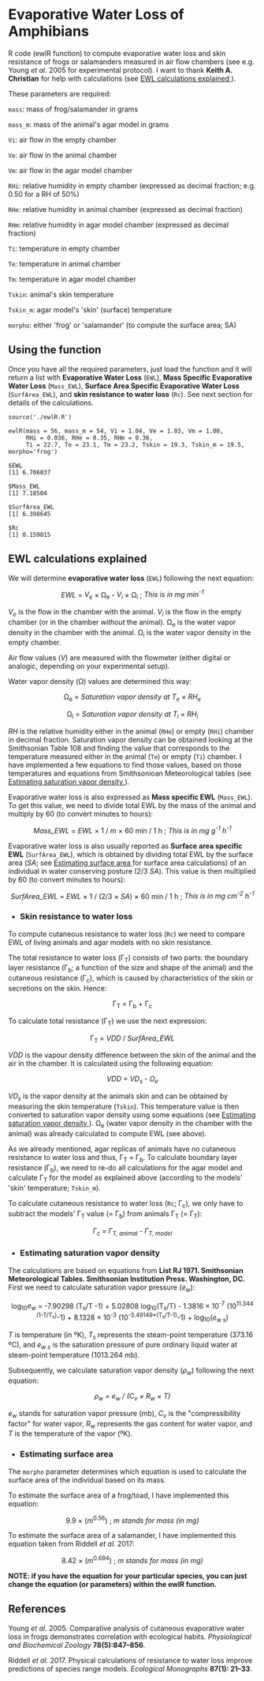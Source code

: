 # Evaporative Water Loss of Amphibians

R code (ewlR function) to compute evaporative water loss and skin resistance of frogs or salamanders measured in air flow chambers (see e.g. Young *et al.* 2005 for experimental protocol). I want to thank **Keith A. Christian** for help with calculations (see [ EWL calculations explained ](#ewl-calculations-explained)). 

These parameters are required:

`mass`: mass of frog/salamander in grams

`mass_m`: mass of the animal's agar model in grams

`Vi`: air flow in the empty chamber

`Ve`: air flow in the animal chamber

`Vm`: air flow in the agar model chamber

`RHi`: relative humidity in empty chamber (expressed as decimal fraction; e.g. 0.50 for a RH of 50%)

`RHe`: relative humidity in animal chamber (expressed as decimal fraction)

`RHm`: relative humidity in agar model chamber (expressed as decimal fraction)

`Ti`: temperature in empty chamber

`Te`: temperature in animal chamber

`Tm`: temperature in agar model chamber

`Tskin`: animal's skin temperature

`Tskin_m`: agar model's 'skin' (surface) temperature

`morpho`: either 'frog' or 'salamander' (to compute the surface area; SA)

## Using the function
Once you have all the required parameters, just load the function and it will return a list with **Evaporative Water Loss** (`EWL`), **Mass Specific Evaporative Water Loss** (`Mass_EWL`), **Surface Area Specific Evaporative Water Loss** (`SurfArea_EWL`), and **skin resistance to water loss** (`Rc`). See next section for details of the calculations. 

```{r}
source('./ewlR.R')

ewlR(mass = 56, mass_m = 54, Vi = 1.04, Ve = 1.03, Vm = 1.00, 
     RHi = 0.036, RHe = 0.35, RHm = 0.36,
     Ti = 22.7, Te = 23.1, Tm = 23.2, Tskin = 19.3, Tskin_m = 19.5, morpho='frog')

$EWL
[1] 6.706037

$Mass_EWL
[1] 7.18504

$SurfArea_EWL
[1] 6.398645

$Rc
[1] 0.159015

```

## EWL calculations explained

We will determine **evaporative water loss** (`EWL`) following the next equation:

<p align="center">
<i>EWL</i> = <i>V<sub>e</sub></i> &times; &Omega;<sub>e</sub> - <i>V<sub>i</sub></i> &times; &Omega;<sub>i</sub> ; <i>This is in mg min<sup>-1</sup></i>
</p>

*V<sub>e</sub>* is the flow in the chamber with the animal. *V<sub>i</sub>* is the flow in the empty chamber (or in the chamber *without* the animal). &Omega;<sub>e</sub> is the water vapor density in the chamber with the animal. &Omega;<sub>i</sub> is the water vapor density in the empty chamber. 

Air flow values (*V*) are measured with the flowmeter (either digital or analogic, depending on your experimental setup). 

Water vapor density (&Omega;) values are determined this way:

<p align="center">
&Omega;<sub>e</sub> = <i>Saturation vapor density at T<sub>e</sub></i> &times; <i>RH<sub>e</sub></i>
</p>

<p align="center">
&Omega;<sub>i</sub> = <i>Saturation vapor density at T<sub>i</sub></i> &times; <i>RH<sub>i</sub></i>
</p>

*RH* is the relative humidity either in the animal (`RHe`) or empty (`RHi`) chamber in decimal fraction. Saturation vapor density can be obtained looking at the Smithsonian Table 108 and finding the value that corresponds to the temperature measured either in the animal (`Te`) or empty (`Ti`) chamber. I have implemented a few equations to find those values, based on those temperatures and equations from Smithsonioan Meteorological tables (see [ Estimating saturation vapor density ](#estimating-saturation-vapor-density)).


Evaporative water loss is also expressed as **Mass specific EWL** (`Mass_EWL`). To get this value, we need to divide total EWL by the mass of the animal and multiply by 60 (to convert minutes to hours):

<p align="center">
<i>Mass_EWL</i> = <i>EWL</i> &times; <span class="fraction"> 1 / <i>m</i> </span> &times; <span class="fraction"> 60 min / 1 h </span> ; <i>This is in mg g<sup>-1</sup> h<sup>-1</sup></i>
</p>

Evaporative water loss is also usually reported as **Surface area specific EWL** (`SurfArea_EWL`), which is obtained by dividing total EWL by the surface area (*SA*; see [ Estimating surface area ](#estimating-surface-area) for surface area calculations) of an individual in water conserving posture (2/3 *SA*). This value is then multiplied by 60 (to convert minutes to hours):

<p align="center">
<i>SurfArea_EWL</i> = <i>EWL</i> &times; <span class="fraction"> 1 / (2/3 &times; <i>SA</i>) </span> &times; <span class="fraction"> 60 min / 1 h </span> ; <i>This is in mg cm<sup>-2</sup> h<sup>-1</sup></i>
</p>


* ### Skin resistance to water loss

To compute cutaneous resistance to  water loss (`Rc`) we need to compare EWL of living animals and agar models with no skin resistance. 

The total resistance to water loss (&Gamma;<sub>T</sub>) consists of two parts: the boundary layer resistance (&Gamma;<sub>b</sub>; a function of the size and shape of the animal) and the cutaneous resistance (&Gamma;<sub>c</sub>), which is caused by characteristics of the skin or secretions on the skin. Hence:

<p align="center">
&Gamma;<sub>T</sub> = &Gamma;<sub>b</sub> + &Gamma;<sub>c</sub>
</p>

To calculate total resistance (&Gamma;<sub>T</sub>) we use the next expression:

<p align="center">
&Gamma;<sub>T</sub> = <span class="fraction"> <i>VDD</i> / <i>SurfArea_EWL</i> </span>
</p>

*VDD* is the vapour density difference between the skin of the animal and the air in the chamber. It is calculated using the following equation:

<p align="center">
<i> VDD = VD<sub>s</sub> - &Omega;<sub>e</sub> </i>
</p>

*VD<sub>s</sub>* is the vapor density at the animals skin and can be obtained by measuring the skin temperature (`Tskin`). This temperature value is then converted to saturation vapor density using some equations (see [ Estimating saturation vapor density ](#estimating-saturation-vapor-density)). &Omega;<sub>e</sub> (water vapor density in the chamber with the animal) was already calculated to compute EWL (see above). 

As we already mentioned, agar replicas of animals have no cutaneous resistance to water loss and thus, &Gamma;<sub>T</sub> = &Gamma;<sub>b</sub>. To calculate boundary layer resistance (&Gamma;<sub>b</sub>), we need to re-do all calculations for the agar model and calculate &Gamma;<sub>T</sub> for the model as explained above (according to the models' 'skin' temperature; `Tskin_m`). 

To calculate cutaneous resistance to water loss (`Rc`; &Gamma;<sub>c</sub>), we only have to subtract the models' &Gamma;<sub>T</sub> value (= &Gamma;<sub>b</sub>) from animals &Gamma;<sub>T</sub> (= &Gamma;<sub>T</sub>):

<p align="center">
<i> &Gamma;<sub>c</sub> = &Gamma;<sub>T, animal</sub> - &Gamma;<sub>T, model</sub> </i>
</p>


* ### Estimating saturation vapor density

The calculations are based on equations from **List RJ 1971. Smithsonian Meteorological Tables. Smithsonian Institution Press. Washington, DC.** First we need to calculate saturation vapor pressure (*e<sub>w</sub>*):

<p align="center">
log<sub>10</sub><i>e<sub>w</sub></i> = -7.90298 (T<sub>s</sub>/T -1) + 5.02808 log<sub>10</sub>(T<sub>s</sub>/T) 
- 1.3816 &times; 10<sup>-7</sup> (10<sup>11.344 (1-T/T<sub>s</sub>)</sup>-1) 
+ 8.1328 &times; 10<sup>-3</sup> (10<sup>-3.49149*(T<sub>s</sub>/T-1)</sup>-1) + log<sub>10</sub>(<i>e<sub>w s</sub></i>)
</p>

*T* is temperature (in ºK), *T<sub>s</sub>* represents the steam-point temperature (373.16 ºC), and *<i>e<sub>w s</sub></i>* is the saturation pressure of pure ordinary liquid water at steam-point temperature (1013.264 mb).

Subsequently, we calculate saturation vapor density (*&rho;<sub>w</sub>*) following the next equation:

<p align="center">
<i>&rho;<sub>w</sub> = e<sub>w</sub> / (C<sub>v</sub> &times; R<sub>w</sub> &times; T)</i>
</p>

*e<sub>w</sub>* stands for saturation vapor pressure (mb), *C<sub>v</sub>* is the "compressibility factor" for water vapor, *R<sub>w</sub>* represents the gas content for water vapor, and *T* is the temperature of the vapor (ºK).


* ### Estimating surface area

The `morpho` parameter determines which equation is used to calculate the surface area of the individual based on its mass. 

To estimate the surface area of a frog/toad, I have implemented this equation:

<p align="center">
9.9 &times; (<i>m</i><sup>0.56</sup>) ; <i>m stands for mass (in mg)</i>
</p>

To estimate the surface area of a salamander, I have implemented this equation taken from Riddell *et al.* 2017:

<p align="center">
8.42 &times; (<i>m</i><sup>0.694</sup>) ; <i>m stands for mass (in mg)</i>
</p>

**NOTE: if you have the equation for your particular species, you can just change the equation (or parameters) within the ewlR function.**

## References

Young *et al.* 2005. Comparative analysis of cutaneous evaporative water loss in frogs
demonstrates correlation with ecological habits. *Physiological and Biochemical Zoology* **78(5):847–856**.

Riddell *et al.* 2017. Physical calculations of resistance to water loss improve predictions of species range models. *Ecological Monographs* **87(1): 21–33**.

